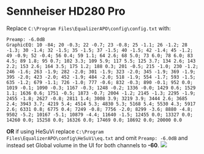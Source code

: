 # Sennheiser HD280 Pro
Replace `C:\Program Files\EqualizerAPO\config\config.txt` with:
```
Preamp: -6.0dB
GraphicEQ: 10 -84; 20 -0.3; 22 -0.7; 23 -0.8; 25 -1.1; 26 -1.2; 28 -1.3; 30 -1.4; 32 -1.5; 35 -1.5; 37 -1.5; 40 -1.5; 42 -1.4; 45 -1.2; 49 -0.9; 52 -0.4; 56 0.4; 59 1.1; 64 2.6; 68 5.0; 73 6.0; 78 6.0; 83 4.5; 89 1.8; 95 0.7; 102 3.3; 109 5.9; 117 5.5; 125 3.7; 134 2.6; 143 2.2; 153 2.6; 164 3.5; 175 1.2; 188 0.3; 201 -0.5; 215 -1.0; 230 -1.2; 246 -1.6; 263 -1.9; 282 -2.0; 301 -1.9; 323 -2.0; 345 -1.9; 369 -1.9; 395 -2.0; 423 -2.0; 452 -1.9; 484 -2.0; 518 -1.9; 554 -1.7; 593 -1.5; 635 -1.2; 679 -1.1; 726 -1.0; 777 -0.6; 832 -0.3; 890 -0.1; 952 0.0; 1019 -0.1; 1090 -0.3; 1167 -0.3; 1248 -0.2; 1336 -0.0; 1429 0.6; 1529 1.1; 1636 0.6; 1751 -0.5; 1873 -0.7; 2004 -1.2; 2145 -1.3; 2295 -1.9; 2455 -1.8; 2627 -0.8; 2811 1.4; 3008 3.9; 3219 3.9; 3444 2.6; 3685 2.4; 3943 3.7; 4219 5.4; 4514 5.3; 4830 5.3; 5168 5.4; 5530 4.3; 5917 2.6; 6331 0.8; 6775 0.4; 7249 -0.8; 7756 -2.0; 8299 -3.6; 8880 -4.8; 9502 -5.2; 10167 -5.1; 10879 -4.4; 11640 -1.5; 12455 0.0; 13327 0.0; 14260 0.0; 15258 0.0; 16326 0.0; 17469 0.0; 18692 0.0; 20000 0.0
```
**OR** if using HeSuVi replace `C:\Program Files\EqualizerAPO\config\HeSuVi\eq.txt` and omit `Preamp: -6.0dB` and instead set Global volume in the UI for both channels to **-60**.
![](https://raw.githubusercontent.com/jaakkopasanen/AutoEq/master/results/Innerfidelity%202017/headphoncecom/onear/Sennheiser%20HD280%20Pro/Sennheiser%20HD280%20Pro.png)